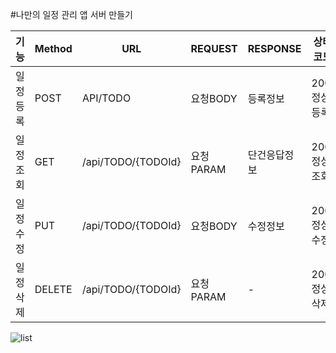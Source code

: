 #나만의 일정 관리 앱 서버 만들기



|기능|Method|URL|REQUEST|RESPONSE|상태코드|
|------|---|---|---|---|---|
|일정등록|POST|API/TODO|요청BODY|등록정보|200:정상등록|
|일정조회|GET|/api/TODO/{TODOId}|요청PARAM|단건응답정보|200:정상조회|
|일정수정|PUT|/api/TODO/{TODOId}|요청BODY|수정정보|200:정상수정|
|일정삭제|DELETE|/api/TODO/{TODOId}|요청PARAM|-|200:정상삭제|


![list](https://github.com/user-attachments/assets/38814072-fcb8-420a-8fe8-5bec16b336b4)
